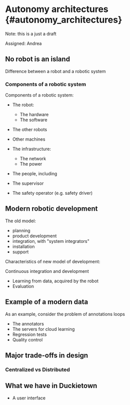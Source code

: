 # Autonomy architectures {#autonomy_architectures}

Note: this is a just a draft

Assigned: Andrea

## No robot is an island

Difference between a robot and a robotic system

### Components of a robotic system

Components of a robotic system:

- The robot:

  * The hardware
  * The software


- The other robots
- Other machines
- The infrastructure:
    * The network
    * The power
- The people, including
- The supervisor
- The safety operator (e.g. safety driver)

## Modern robotic development

The old model:

* planning
* product development
* integration, with "system integrators"
* installation
* support

Characteristics of new model of development:


Continuous integration and development

* Learning from data, acquired by the robot
* Evaluation

## Example of a modern data

As an example, consider the problem of annotations loops

- The annotators
- The servers for cloud learning
- Regression tests
- Quality control

## Major trade-offs in design

### Centralized vs Distributed

## What we have in Duckietown

- A user interface
